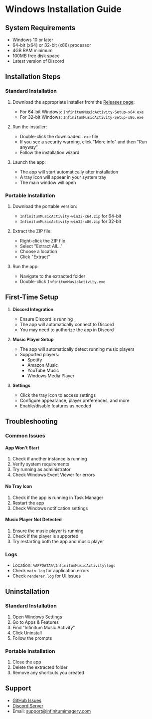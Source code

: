 # Windows Installation Guide

## System Requirements
- Windows 10 or later
- 64-bit (x64) or 32-bit (x86) processor
- 4GB RAM minimum
- 100MB free disk space
- Latest version of Discord

## Installation Steps

### Standard Installation
1. Download the appropriate installer from the [Releases page](https://github.com/yourusername/InfinitumMusicActivity/releases):
   - For 64-bit Windows: `InfinitumMusicActivity-Setup-x64.exe`
   - For 32-bit Windows: `InfinitumMusicActivity-Setup-x86.exe`

2. Run the installer:
   - Double-click the downloaded `.exe` file
   - If you see a security warning, click "More info" and then "Run anyway"
   - Follow the installation wizard

3. Launch the app:
   - The app will start automatically after installation
   - A tray icon will appear in your system tray
   - The main window will open

### Portable Installation
1. Download the portable version:
   - `InfinitumMusicActivity-win32-x64.zip` for 64-bit
   - `InfinitumMusicActivity-win32-x86.zip` for 32-bit

2. Extract the ZIP file:
   - Right-click the ZIP file
   - Select "Extract All..."
   - Choose a location
   - Click "Extract"

3. Run the app:
   - Navigate to the extracted folder
   - Double-click `InfinitumMusicActivity.exe`

## First-Time Setup

1. **Discord Integration**
   - Ensure Discord is running
   - The app will automatically connect to Discord
   - You may need to authorize the app in Discord

2. **Music Player Setup**
   - The app will automatically detect running music players
   - Supported players:
     - Spotify
     - Amazon Music
     - YouTube Music
     - Windows Media Player

3. **Settings**
   - Click the tray icon to access settings
   - Configure appearance, player preferences, and more
   - Enable/disable features as needed

## Troubleshooting

### Common Issues

#### App Won't Start
1. Check if another instance is running
2. Verify system requirements
3. Try running as administrator
4. Check Windows Event Viewer for errors

#### No Tray Icon
1. Check if the app is running in Task Manager
2. Restart the app
3. Check Windows notification settings

#### Music Player Not Detected
1. Ensure the music player is running
2. Check if the player is supported
3. Try restarting both the app and music player

### Logs
- Location: `%APPDATA%\InfinitumMusicActivity\logs`
- Check `main.log` for application errors
- Check `renderer.log` for UI issues

## Uninstallation

### Standard Installation
1. Open Windows Settings
2. Go to Apps & Features
3. Find "Infinitum Music Activity"
4. Click Uninstall
5. Follow the prompts

### Portable Installation
1. Close the app
2. Delete the extracted folder
3. Remove any shortcuts you created

## Support
- [GitHub Issues](https://github.com/yourusername/InfinitumMusicActivity/issues)
- [Discord Server](https://discord.gg/your-server)
- Email: support@infinitumimagery.com 